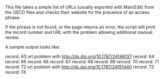 This file takes a simple list of URLs (usually exported with MarcEdit) from the OECD files and checks their website for the precence of an access phrase.

If the phrase is not found, or the page returns an error, the script will print the record number and URL with the problem allowing additional manual review.

A sample output looks like:

record: 63
url problem with
http://dx.doi.org/10.1787/24146137
record: 64
record: 65
record: 66
record: 67
record: 68
record: 69
record: 70
record: 71
record: 72
url problem with
http://dx.doi.org/10.1787/24151440
record: 73
record: 74
